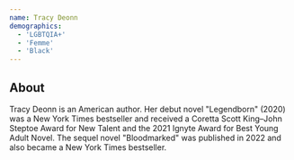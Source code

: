 ```yaml
---
name: Tracy Deonn
demographics:
  - 'LGBTQIA+'
  - 'Femme'
  - 'Black'
---
```


## About

Tracy Deonn is an American author. Her debut novel "Legendborn" (2020) was a New York Times bestseller and received a Coretta Scott King–John Steptoe Award for New Talent and the 2021 Ignyte Award for Best Young Adult Novel. The sequel novel "Bloodmarked" was published in 2022 and also became a New York Times bestseller.
